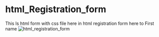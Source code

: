 # html_Registration_form
This Is html form with css file here in html registration form here to First name 
![html_registration_form](https://user-images.githubusercontent.com/105581953/215268299-351a17d8-f4f9-4afa-a464-ccde5abfe14f.PNG)
